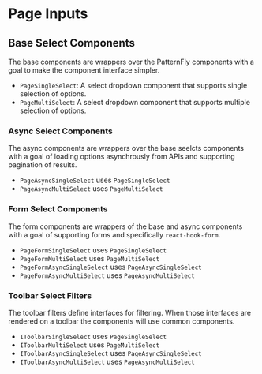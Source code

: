 # Page Inputs

## Base Select Components

The base components are wrappers over the PatternFly components with a goal to make the component interface simpler.

- `PageSingleSelect`: A select dropdown component that supports single selection of options.
- `PageMultiSelect`: A select dropdown component that supports multiple selection of options.

### Async Select Components

The async components are wrappers over the base seelcts components with a goal of loading options asynchrously from APIs and supporting pagination of results.

- `PageAsyncSingleSelect` uses `PageSingleSelect`
- `PageAsyncMultiSelect` uses `PageMultiSelect`

### Form Select Components

The form components are wrappers of the base and async components with a goal of supporting forms and specifically `react-hook-form`.

- `PageFormSingleSelect` uses `PageSingleSelect`
- `PageFormMultiSelect` uses `PageMultiSelect`
- `PageFormAsyncSingleSelect` uses `PageAsyncSingleSelect`
- `PageFormAsyncMultiSelect` uses `PageAsyncMultiSelect`

### Toolbar Select Filters

The toolbar filters define interfaces for filtering. When those interfaces are rendered on a toolbar the components will use common components.

- `IToolbarSingleSelect` uses `PageSingleSelect`
- `IToolbarMultiSelect` uses `PageMultiSelect`
- `IToolbarAsyncSingleSelect` uses `PageAsyncSingleSelect`
- `IToolbarAsyncMultiSelect` uses `PageAsyncMultiSelect`
